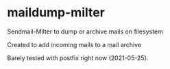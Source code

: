 # maildump-milter
Sendmail-Milter to dump or archive mails on filesystem

Created to add incoming mails to a mail archive

Barely tested with postfix right now (2021-05-25).
